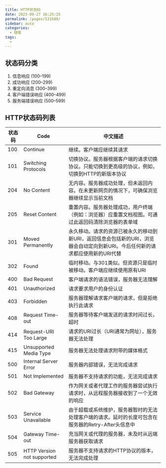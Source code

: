 ```yaml
---
title: HTTP状态码
date: 2023-09-27 16:25:25
permalink: /pages/531b80/
sidebar: auto
categories:
  - 随笔
tags:
  - 
---
```


## 状态码分类

1. 信息响应 (100–199)
2. 成功响应 (200–299)
3. 重定向消息 (300–399)
4. 客户端错误响应 (400–499)
5. 服务端错误响应 (500–599)

## HTTP状态码列表

| 状态码 | Code                       | 中文描述                                                                                                                       |
|--------|----------------------------|--------------------------------------------------------------------------------------------------------------------------------|
| 100    | Continue                   | 继续。客户端应继续其请求                                                                                                       |
| 101    | Switching Protocols        | 切换协议。服务器根据客户端的请求切换协议。只能切换到更高级的协议，例如，切换到HTTP的新版本协议                                 |
| 204    | No Content                 | 无内容。服务器成功处理，但未返回内容。在未更新网页的情况下，可确保浏览器继续显示当前文档                                       |
| 205    | Reset Content              | 重置内容。服务器处理成功，用户终端（例如：浏览器）应重置文档视图。可通过此返回码清除浏览器的表单域                             |
| 301    | Moved Permanently          | 永久移动。请求的资源已被永久的移动到新URI，返回信息会包括新的URI，浏览器会自动定向到新URI。今后任何新的请求都应使用新的URI代替 |
| 302    | Found                      | 临时移动。与301类似。但资源只是临时被移动。客户端应继续使用原有URI                                                             |
| 400    | Bad Request                | 客户端请求的语法错误，服务器无法理解                                                                                           |
| 401    | Unauthorized               | 请求要求用户的身份认证                                                                                                         |
| 403    | Forbidden                  | 服务器理解请求客户端的请求，但是拒绝执行此请求                                                                                 |
| 408    | Request Time-out           | 服务器等待客户端发送的请求时间过长，超时                                                                                       |
| 414    | Request-URI Too Large      | 请求的URI过长（URI通常为网址），服务器无法处理                                                                                 |
| 415    | Unsupported Media Type     | 服务器无法处理请求附带的媒体格式                                                                                               |
| 500    | Internal Server Error      | 服务器内部错误，无法完成请求                                                                                                   |
| 501    | Not Implemented            | 服务器不支持请求的功能，无法完成请求                                                                                           |
| 502    | Bad Gateway                | 作为网关或者代理工作的服务器尝试执行请求时，从远程服务器接收到了一个无效的响应                                                 |
| 503    | Service Unavailable        | 由于超载或系统维护，服务器暂时的无法处理客户端的请求。延时的长度可包含在服务器的Retry-After头信息中                            |
| 504    | Gateway Time-out           | 充当网关或代理的服务器，未及时从远端服务器获取请求                                                                             |
| 505    | HTTP Version not supported | 服务器不支持请求的HTTP协议的版本，无法完成处理                                                                                 |

